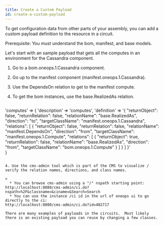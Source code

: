 ```yaml
---
title: Create a Custom Payload
id: create-a-custom-payload
---
```


To get configuration data from other parts of your assembly, you can add a custom payload definition to the resource in a circuit.

Prerequisite: You must understand the bom, manifest, and base models. 

Let's start with an sample payload that gets all the computes in an environment for the Cassandra component.

1. Go to a bom.oneops.1.Cassandra component. 
2. Go up to the manifest component (manifest.oneops.1.Cassandra). 
2. Use the DependsOn relation to get to the manifest compute.
3. To get the bom instances, use the base.RealizedAs relation.   
     
    ~~~
'computes' => {
  'description' => 'computes', 
  'definition' => '{ 
    "returnObject": false, 
    "returnRelation": false, 
    "relationName": "base.RealizedAs", 
    "direction": "to", 
    "targetClassName": "manifest.oneops.1.Cassandra", 
    "relations": [ 
      { "returnObject": false, 
      "returnRelation": false, 
      "relationName": "manifest.DependsOn", 
      "direction": "from",
      "targetClassName": "manifest.oneops.1.Compute", 
      "relations": [ 
        { "returnObject": true, 
        "returnRelation": false, 
        "relationName": "base.RealizedAs", 
        "direction": "from",
        "targetClassName": "bom.oneops.1.Compute"
        }
      ]
      } 
    ] 
  }'  
}  
~~~
     
4. Use the cms-admin tool which is part of the CMS to visualize / verify the relation names, directions, and class names.

>
  * You can browse cms-admin using a "/" nspath starting point:
http://localhost:8080/cms-admin/ci.do?nspath=%2F&classname=&ciname=&Search=Search
  * You can use the instance /ci id in the url of oneops ui to go directly to the ci:
http://localhost:8080/cms-admin/ci.do?id=482717

There are many examples of payloads in the circuits.  Most likely there is an existing payload you can reuse by changing a few classes.


